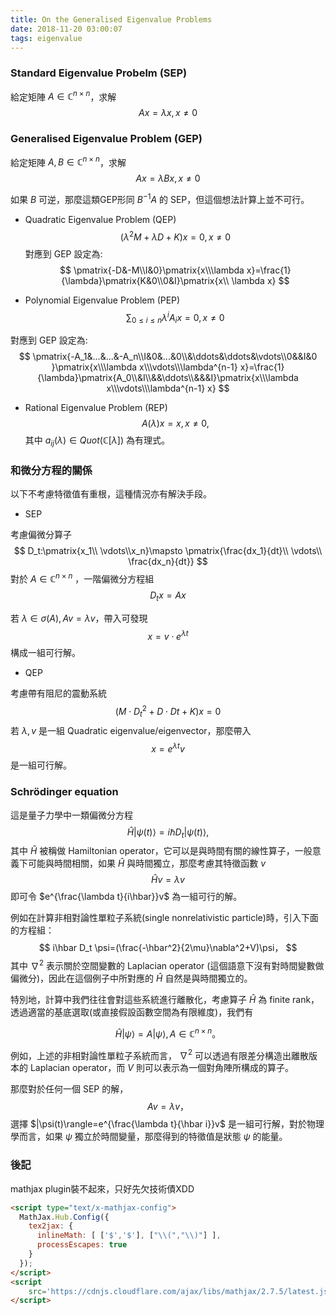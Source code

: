 ```yaml
---
title: On the Generalised Eigenvalue Problems
date: 2018-11-20 03:00:07
tags: eigenvalue
---
```



### Standard Eigenvalue Probelm (SEP)
給定矩陣 $A\in\mathbb{C}^{n\times n}$，求解
$$
Ax=\lambda x,x\neq 0
$$

### Generalised Eigenvalue Problem (GEP)
給定矩陣 $A,B\in\mathbb{C}^{n\times n}$，求解
$$
Ax=\lambda Bx,x\neq 0
$$

如果 $B$ 可逆，那麼這類GEP形同 $B^{-1}A$ 的 SEP，但這個想法計算上並不可行。

- Quadratic Eigenvalue Problem (QEP)
$$
(\lambda^2M+\lambda D+K)x=0,x\neq 0
$$
對應到 GEP 設定為:
$$
\pmatrix{-D&-M\\I&0}\pmatrix{x\\\lambda x}=\frac{1}{\lambda}\pmatrix{K&0\\0&I}\pmatrix{x\\ \lambda x}
$$

- Polynomial Eigenvalue Problem (PEP)
$$
\sum_{0\leq i\leq n}\lambda^iA_ix=0,x\neq 0
$$

對應到 GEP 設定為:
$$
\pmatrix{-A_1&...&...&-A_n\\I&0&...&0\\&\ddots&\ddots&\vdots\\0&&I&0
}\pmatrix{x\\\lambda x\\\vdots\\\lambda^{n-1} x}=\frac{1}{\lambda}\pmatrix{A_0\\&I\\&&\ddots\\&&&I}\pmatrix{x\\\lambda x\\\vdots\\\lambda^{n-1} x}
$$

- Rational Eigenvalue Problem (REP)
$$
A(\lambda)x=x,x\neq 0,
$$
其中 $a_{ij}(\lambda)\in Quot(\mathbb{C}[\lambda])$ 為有理式。

### 和微分方程的關係

以下不考慮特徵值有重根，這種情況亦有解決手段。

- SEP

考慮偏微分算子
$$
D_t:\pmatrix{x_1\\ \vdots\\x_n}\mapsto \pmatrix{\frac{dx_1}{dt}\\ \vdots\\ \frac{dx_n}{dt}}
$$
對於 $A\in\mathbb{C}^{n\times n}$ ，一階偏微分方程組
$$
D_tx=Ax
$$

若 $\lambda\in\sigma(A), Av=\lambda v$，帶入可發現
$$
x = v\cdot e^{\lambda t}
$$
構成一組可行解。

- QEP

考慮帶有阻尼的震動系統
$$
(M\cdot D_t^2+D\cdot Dt+K)x=0
$$
若 $\lambda,v$ 是一組 Quadratic eigenvalue/eigenvector，那麼帶入
$$
x=e^{\lambda t}v
$$
是一組可行解。

### Schrödinger equation

這是量子力學中一類偏微分方程
$$
\hat{H}|\psi(t)\rangle=i\hbar D_t|\psi(t)\rangle,
$$
其中 $\hat{H}$ 被稱做 Hamiltonian operator，它可以是與時間有關的線性算子，一般意義下可能與時間相關，如果 $\hat{H}$ 與時間獨立，那麼考慮其特徵函數 $v$
$$
\hat{H}v=\lambda v
$$
即可令 $e^{\frac{\lambda t}{i\hbar}}v$ 為一組可行的解。


例如在計算非相對論性單粒子系統(single nonrelativistic particle)時，引入下面的方程組：
$$
i\hbar D_t \psi=(\frac{-\hbar^2}{2\mu}\nabla^2+V)\psi，
$$
其中 $\nabla^2$ 表示關於空間變數的 Laplacian operator (這個語意下沒有對時間變數做偏微分)，因此在這個例子中所對應的 $\hat{H}$ 自然是與時間獨立的。


特別地，計算中我們往往會對這些系統進行離散化，考慮算子 $\hat{H}$ 為 finite rank，透過適當的基底選取(或直接假設函數空間為有限維度)，我們有

$$
\hat{H}|\psi\rangle=A|\psi\rangle,A\in\mathbb{C}^{n\times n}。
$$

例如，上述的非相對論性單粒子系統而言， $\nabla^2$ 可以透過有限差分構造出離散版本的 Laplacian operator，而 $V$ 則可以表示為一個對角陣所構成的算子。

那麼對於任何一個 SEP 的解，
$$
Av=\lambda v，
$$
選擇 $|\psi(t)\rangle=e^{\frac{\lambda t}{\hbar i}}v$ 是一組可行解，對於物理學而言，如果 $\psi$ 獨立於時間變量，那麼得到的特徵值是狀態 $\psi$ 的能量。

### 後記
mathjax plugin裝不起來，只好先欠技術債XDD
```html
<script type="text/x-mathjax-config">
  MathJax.Hub.Config({
    tex2jax: {
      inlineMath: [ ['$','$'], ["\\(","\\)"] ],
      processEscapes: true
    }
  });
</script>
<script
    src='https://cdnjs.cloudflare.com/ajax/libs/mathjax/2.7.5/latest.js?config=TeX-MML-AM_CHTML' async>
</script>
```
